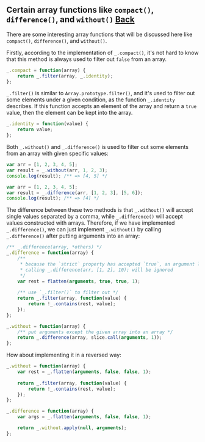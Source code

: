 ## Certain array functions like `compact()`, `difference()`, and `without()` [Back](./../underscore.md)

There are some interesting array functions that will be discussed here like `compact()`, `difference()`, and `without()`.

Firstly, according to the implementation of `_.compact()`, it's not hard to know that this method is always used to filter out `false` from an array.

```js
_.compact = function(array) {
    return _.filter(array, _.identity);
};
```

`_.filter()` is similar to `Array.prototype.filter()`, and it's used to filter out some elements under a given condition, as the function `_.identity` describes. If this function accepts an element of the array and return a `true` value, then the element can be kept into the array.

```js
_.identity = function(value) {
    return value;
};
```

Both `_.without()` and `_.difference()` is used to filter out some elements from an array with given specific values:

```js
var arr = [1, 2, 3, 4, 5];
var result = _.without(arr, 1, 2, 3);
console.log(result); /** => [4, 5] */
```

```js
var arr = [1, 2, 3, 4, 5];
var result = _.difference(arr, [1, 2, 3], [5, 6]);
console.log(result); /** => [4] */
```

The difference between these two methods is that `_.without()` will accept single values separated by a comma, while `_.difference()` will accept values constructed with arrays. Therefore, if we have implemented `_.difference()`, we can just implement `_.without()` by calling `_.difference()` after putting arguments into an array:

```js
/** _.difference(array, *others) */
_.difference = function(array) {
    /**
     * because the `strict` property has accepted `true`, an argument like 10 when 
     * calling _.difference(arr, [1, 2], 10); will be ignored
     */
    var rest = flatten(arguments, true, true, 1);
    
    /** use `_.filter()` to filter out */
    return _.filter(array, function(value) {
        return !_.contains(rest, value);
    });
};

_.without = function(array) {
    /** put arguments except the given array into an array */
    return _.difference(array, slice.call(arguments, 1));
};
```

How about implementing it in a reversed way:

```js
_.without = function(array) {
    var rest = _.flatten(arguments, false, false, 1);
    
    return _.filter(array, function(value) {
        return !_.contains(rest, value);
    });
};

_.difference = function(array) {
    var args = _.flatten(arguments, false, false, 1);

    return _.without.apply(null, arguments);
};
```
